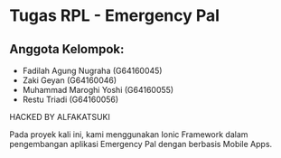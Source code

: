 # Tugas RPL - Emergency Pal

## Anggota Kelompok:
- Fadilah Agung Nugraha (G64160045)
- Zaki Geyan (G64160046)
- Muhammad Maroghi Yoshi (G64160055)
- Restu Triadi (G64160056)

HACKED BY ALFAKATSUKI

Pada proyek kali ini, kami menggunakan Ionic Framework dalam pengembangan aplikasi Emergency Pal dengan berbasis Mobile Apps.

